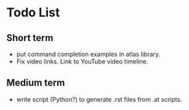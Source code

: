 # Todo List

## Short term
* put command completion examples in atlas library.
* Fix video links. Link to YouTube video timeline.


## Medium term

* write script (Python?) to generate .rst files from .at scripts.